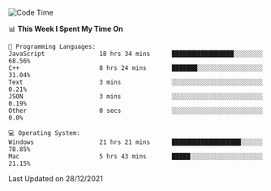 
<!--START_SECTION:waka-->
![Code Time](http://img.shields.io/badge/Code%20Time-1%2C340%20hrs%2024%20mins-blue)

📊 **This Week I Spent My Time On** 

```text
💬 Programming Languages: 
JavaScript               18 hrs 34 mins      █████████████████░░░░░░░░   68.56% 
C++                      8 hrs 24 mins       ███████░░░░░░░░░░░░░░░░░░   31.04% 
Text                     3 mins              ░░░░░░░░░░░░░░░░░░░░░░░░░   0.21% 
JSON                     3 mins              ░░░░░░░░░░░░░░░░░░░░░░░░░   0.19% 
Other                    0 secs              ░░░░░░░░░░░░░░░░░░░░░░░░░   0.0%

💻 Operating System: 
Windows                  21 hrs 21 mins      ███████████████████░░░░░░   78.85% 
Mac                      5 hrs 43 mins       █████░░░░░░░░░░░░░░░░░░░░   21.15%

```


 Last Updated on 28/12/2021
<!--END_SECTION:waka-->

